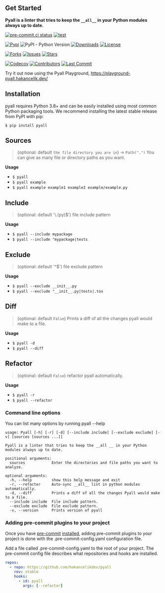 ## Get Started

**Pyall is a linter that tries to keep the `__all__` in your Python modules always up to
date.**

[![pre-commit.ci status](https://results.pre-commit.ci/badge/github/hakancelikdev/pyall/main.svg)](https://results.pre-commit.ci/latest/github/hakancelikdev/pyall/main)
[![test](https://github.com/hakancelikdev/pyall/actions/workflows/tests.yml/badge.svg)](https://github.com/hakancelikdev/pyall/actions/workflows/tests.yml)

[![Pypi](https://img.shields.io/pypi/v/pyall)](https://pypi.org/project/pyall/)
![PyPI - Python Version](https://img.shields.io/pypi/pyversions/pyall)
[![Downloads](https://static.pepy.tech/personalized-badge/pyall?period=total&units=none&left_color=grey&right_color=red&left_text=downloads)](https://pepy.tech/project/pyall)
[![License](https://img.shields.io/github/license/hakancelikdev/pyall.svg)](https://github.com/hakancelikdev/pyall/blob/main/LICENSE)

[![Forks](https://img.shields.io/github/forks/hakancelikdev/pyall)](https://github.com/hakancelikdev/pyall/fork)
[![Issues](https://img.shields.io/github/issues/hakancelikdev/pyall)](https://github.com/hakancelikdev/pyall/issues)
[![Stars](https://img.shields.io/github/stars/hakancelikdev/pyall)](https://github.com/hakancelikdev/pyall/stargazers)

[![Codecov](https://codecov.io/gh/hakancelikdev/pyall/branch/main/graph/badge.svg)](https://codecov.io/gh/hakancelikdev/pyall)
[![Contributors](https://img.shields.io/github/contributors/hakancelikdev/pyall)](https://github.com/hakancelikdev/pyall/graphs/contributors)
[![Last Commit](https://img.shields.io/github/last-commit/hakancelikdev/pyall.svg)](https://github.com/hakancelikdev/pyall/commits/main)

Try it out now using the Pyall Playground, https://playground-pyall.hakancelik.dev/

## Installation

pyall requires Python 3.8+ and can be easily installed using most common Python
packaging tools. We recommend installing the latest stable release from PyPI with pip:

```shell
$ pip install pyall
```

## Sources

> (optional: default `the file directory you are in`) -> `Path(".")` You can give as
> many file or directory paths as you want.

**Usage**

- `$ pyall`
- `$ pyall example`
- `$ pyall example example1 example2 example/example.py`

## Include

> (optional: default '\\.(py)$') file include pattern

**Usage**

- `$ pyall --include mypackage`
- `$ pyall --include "mypackage|tests`

## Exclude

> (optional: default '^$') file exclude pattern

**Usage**

- `$ pyall --exclude __init__.py`
- `$ pyall --exclude "__init__.py|tests|.tox`

## Diff

> (optional: default `False`) Prints a diff of all the changes pyall would make to a
> file.

**Usage**

- `$ pyall -d`
- `$ pyall --diff`

## Refactor

> (optional: default `False`) refactor pyall automatically.

**Usage**

- `$ pyall -r`
- `$ pyall --refactor`

### Command line options

You can list many options by running pyall --help

```
usage: Pyall [-h] [-r] [-d] [--include include] [--exclude exclude] [-v] [sources [sources ...]]

Pyall is a linter that tries to keep the __all __ in your Python modules always up to date.

positional arguments:
  sources            Enter the directories and file paths you want to analyze.

optional arguments:
  -h, --help         show this help message and exit
  -r, --refactor     Auto-sync __all__ list in python modules automatically.
  -d, --diff         Prints a diff of all the changes Pyall would make to a file.
  --include include  File include pattern.
  --exclude exclude  File exclude pattern.
  -v, --version      Prints version of pyall
```

### Adding pre-commit plugins to your project

Once you have [pre-commit](https://pre-commit.com/)
[installed](https://pre-commit.com/#install), adding pre-commit plugins to your project
is done with the .pre-commit-config.yaml configuration file.

Add a file called .pre-commit-config.yaml to the root of your project. The pre-commit
config file describes what repositories and hooks are installed.

```yaml
repos:
  - repo: https://github.com/hakancelikdev/pyall
    rev: stable
    hooks:
      - id: pyall
        args: [--refactor]
```
